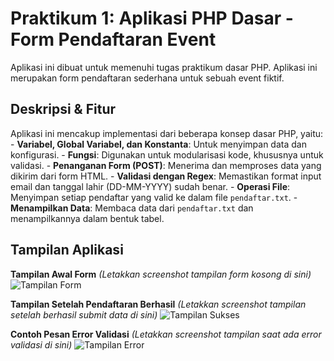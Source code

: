 # Praktikum 1: Aplikasi PHP Dasar - Form Pendaftaran Event 
Aplikasi ini dibuat untuk memenuhi tugas praktikum dasar PHP. Aplikasi ini 
merupakan form pendaftaran sederhana untuk sebuah event fiktif. 
## Deskripsi & Fitur 
Aplikasi ini mencakup implementasi dari beberapa konsep dasar PHP, yaitu: - **Variabel, Global Variabel, dan Konstanta**: Untuk menyimpan data dan 
konfigurasi. - **Fungsi**: Digunakan untuk modularisasi kode, khususnya untuk validasi. - **Penanganan Form (POST)**: Menerima dan memproses data yang dikirim dari 
form HTML. - **Validasi dengan Regex**: Memastikan format input email dan tanggal 
lahir (DD-MM-YYYY) sudah benar. - **Operasi File**: Menyimpan setiap pendaftar yang valid ke dalam file 
`pendaftar.txt`. - **Menampilkan Data**: Membaca data dari `pendaftar.txt` dan 
menampilkannya dalam bentuk tabel. 
 
## Tampilan Aplikasi 
 
**Tampilan Awal Form** 
*(Letakkan screenshot tampilan form kosong di sini)* 
![Tampilan Form](<img width="1355" height="757" alt="Screenshot 2025-10-03 141800" src="https://github.com/user-attachments/assets/05890715-7ab7-4a2e-80a3-78b59220a042" />
) 
 
**Tampilan Setelah Pendaftaran Berhasil** 
*(Letakkan screenshot tampilan setelah berhasil submit data di sini)* 
![Tampilan Sukses]( <img width="1362" height="762" alt="Screenshot 2025-10-03 141853" src="https://github.com/user-attachments/assets/3ad3ec2f-4d53-4083-a8af-963840a9c8da" />
) 
 
**Contoh Pesan Error Validasi** 
*(Letakkan screenshot tampilan saat ada error validasi di sini)* 
![Tampilan Error]( <img width="1357" height="762" alt="Screenshot 2025-10-03 142017" src="https://github.com/user-attachments/assets/7b40194c-af70-4469-9d05-58770dbb70fc" />
)
